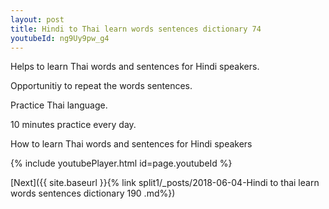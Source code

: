 ```yaml
---
layout: post
title: Hindi to Thai learn words sentences dictionary 74 
youtubeId: ng9Uy9pw_g4
---
```

 
 
Helps to learn Thai words and sentences for Hindi speakers.

Opportunitiy to repeat the words sentences. 

Practice Thai language. 
 
10 minutes practice every day. 
 
How to learn Thai words and sentences for Hindi speakers 
 
{% include youtubePlayer.html id=page.youtubeId %}
 
 
[Next]({{ site.baseurl }}{% link  split1/_posts/2018-06-04-Hindi to thai learn words sentences dictionary 190 .md%})
 
